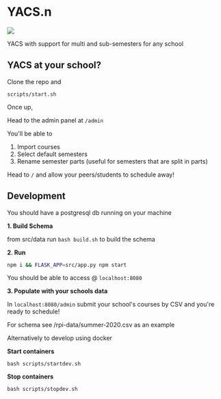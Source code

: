 # YACS.n

![](https://github.com/YACS-RCOS/yacs.n/workflows/CI/badge.svg)

YACS with support for multi and sub-semesters for any school


## YACS at your school?

Clone the repo and

`scripts/start.sh`

Once up,

Head to the admin panel at `/admin`

You'll be able to

1. Import courses
2. Select default semesters
3. Rename semester parts (useful for semesters that are split in parts)

Head to `/` and allow your peers/students to schedule away!

## Development

You should have a postgresql db running on your machine

**1. Build Schema**

from src/data
run `bash build.sh` to build the schema

**2. Run**

```bash
npm i && FLASK_APP=src/app.py npm start
```

You should be able to access @ `localhost:8080`

**3. Populate with your schools data**

In `localhost:8080/admin` submit your school's courses by CSV and you're ready to schedule!

For schema see /rpi-data/summer-2020.csv as an example

Alternatively to develop using docker

**Start containers**

`bash scripts/startdev.sh`

**Stop containers**

`bash scripts/stopdev.sh`
